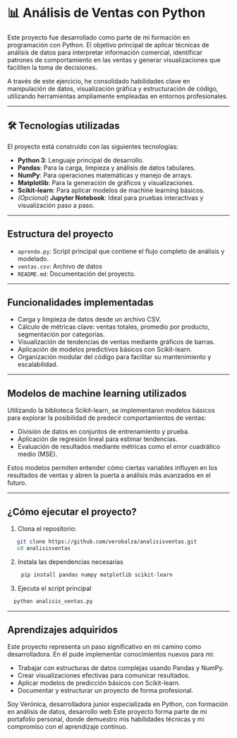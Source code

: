 # 📊 Análisis de Ventas con Python

Este proyecto fue desarrollado como parte de mi formación en programación con Python. El objetivo principal de aplicar técnicas de análisis de datos para interpretar
información comercial, identificar patrones de comportamiento en las ventas y generar visualizaciones que faciliten la toma de decisiones.

A través de este ejercicio, he consolidado habilidades clave en manipulación de datos, visualización gráfica y estructuración de código, utilizando herramientas ampliamente
empleadas en entornos profesionales.

---

## 🛠️ Tecnologías utilizadas

El proyecto está construido con las siguientes tecnologías:

- **Python 3**: Lenguaje principal de desarrollo.  
- **Pandas**: Para la carga, limpieza y análisis de datos tabulares.  
- **NumPy**: Para operaciones matemáticas y manejo de arrays.  
- **Matplotlib**: Para la generación de gráficos y visualizaciones.  
- **Scikit-learn**: Para aplicar modelos de machine learning básicos.  
- *(Opcional)* **Jupyter Notebook**: Ideal para pruebas interactivas y visualización paso a paso.

---

##  Estructura del proyecto

- `aprendo.py`: Script principal que contiene el flujo completo de análisis y modelado.  
- `ventas.csv`: Archivo de datos
-  `README.md`: Documentación del proyecto.

---

##  Funcionalidades implementadas

- Carga y limpieza de datos desde un archivo CSV.  
- Cálculo de métricas clave: ventas totales, promedio por producto, segmentación por categorías.  
- Visualización de tendencias de ventas mediante gráficos de barras.  
- Aplicación de modelos predictivos básicos con Scikit-learn.  
- Organización modular del código para facilitar su mantenimiento y escalabilidad.

---

## Modelos de machine learning utilizados

Utilizando la biblioteca Scikit-learn, se implementaron modelos básicos para explorar la posibilidad de predecir comportamientos de ventas:

- División de datos en conjuntos de entrenamiento y prueba.  
- Aplicación de regresión lineal para estimar tendencias.  
- Evaluación de resultados mediante métricas como el error cuadrático medio (MSE).  

Estos modelos permiten entender cómo ciertas variables influyen en los resultados de ventas y abren la puerta a análisis más avanzados en el futuro.

---

##  ¿Cómo ejecutar el proyecto?

1. Clona el repositorio:  
``` bash
   git clone https://github.com/verobalza/analisisventas.git  
   cd analisisventas
```
2. Instala las dependencias necesarias
   ```bash
    pip install pandas numpy matplotlib scikit-learn
   ```
3. Ejecuta el script principal
 ``` bash
   python analisis_ventas.py
```

---

## Aprendizajes adquiridos 
Este proyecto representa un paso significativo en mi camino como desarrolladora. En él pude implementar conocimientos nuevos para mí:

- Trabajar con estructuras de datos complejas usando Pandas y NumPy.
- Crear visualizaciones efectivas para comunicar resultados.
- Aplicar modelos de predicción básicos con Scikit-learn.
- Documentar y estructurar un proyecto de forma profesional.

  
Soy Verónica, desarrolladora junior especializada en Python, con formación en análisis de datos, desarrollo web  Este proyecto forma parte de mi portafolio personal, donde demuestro mis habilidades técnicas y mi compromiso con el aprendizaje continuo.

   
